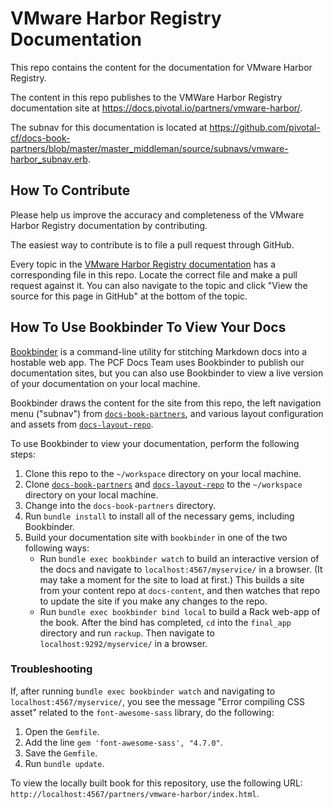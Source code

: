 # VMware Harbor Registry Documentation

This repo contains the content for the documentation for VMware Harbor Registry.

The content in this repo publishes to the VMWare Harbor Registry documentation site at https://docs.pivotal.io/partners/vmware-harbor/.

The subnav for this documentation is located at https://github.com/pivotal-cf/docs-book-partners/blob/master/master_middleman/source/subnavs/vmware-harbor_subnav.erb.

## How To Contribute

Please help us improve the accuracy and completeness of the VMware Harbor Registry documentation by contributing.

The easiest way to contribute is to file a pull request through GitHub.

Every topic in the [VMware Harbor Registry documentation](https://docs.pivotal.io/partners/vmware-harbor/) has a corresponding file in this repo. Locate the correct file and make a pull request against it. You can also navigate to the topic and click "View the source for this page in GitHub" at the bottom of the topic.

## How To Use Bookbinder To View Your Docs

[Bookbinder](https://github.com/pivotal-cf/bookbinder/blob/master/README.md) is a command-line utility for stitching Markdown docs into a hostable web app. The PCF Docs Team uses Bookbinder to publish our documentation sites, but you can also use Bookbinder to view a live version of your documentation on your local machine.

Bookbinder draws the content for the site from this repo, the left navigation menu ("subnav") from [`docs-book-partners`](https://github.com/pivotal-cf/docs-book-partners/blob/master/master_middleman/source/subnavs/vmware-harbor_subnav.erb), and various layout configuration and assets from [`docs-layout-repo`](https://github.com/pivotal-cf/docs-layout-repo).

To use Bookbinder to view your documentation, perform the following steps:

1. Clone this repo to the `~/workspace` directory on your local machine.
1. Clone [`docs-book-partners`](https://github.com/pivotal-cf/docs-book-partners) and [`docs-layout-repo`](https://github.com/pivotal-cf/docs-layout-repo) to the `~/workspace` directory on your local machine.
1. Change into the `docs-book-partners` directory.
1. Run `bundle install` to install all of the necessary gems, including Bookbinder.
1. Build your documentation site with `bookbinder` in one of the two following ways:
    * Run `bundle exec bookbinder watch` to build an interactive version of the docs and navigate to `localhost:4567/myservice/` in a browser. (It may take a moment for the site to load at first.) This builds a site from your content repo at `docs-content`, and then watches that repo to update the site if you make any changes to the repo.
    * Run `bundle exec bookbinder bind local` to build a Rack web-app of the book. After the bind has completed, `cd` into the `final_app` directory and run `rackup`. Then navigate to `localhost:9292/myservice/` in a browser.

### Troubleshooting

If, after running `bundle exec bookbinder watch` and navigating to `localhost:4567/myservice/`, you see the message "Error compiling CSS asset" related to the `font-awesome-sass` library, do the following:

1. Open the `Gemfile`.
1. Add the line `gem 'font-awesome-sass', "4.7.0"`.
1. Save the `Gemfile`.
1. Run `bundle update`. 

To view the locally built book for this repository, use the following URL: `http://localhost:4567/partners/vmware-harbor/index.html`. 